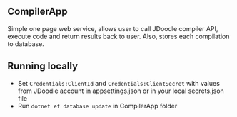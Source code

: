 ## CompilerApp
Simple one page web service, allows user to call JDoodle compiler API, execute code and return results back to user. Also, stores each compilation to database.

## Running locally
- Set `Credentials:ClientId` and `Credentials:ClientSecret` with values from JDoodle account in appsettings.json or in your local secrets.json file
- Run `dotnet ef database update` in CompilerApp folder